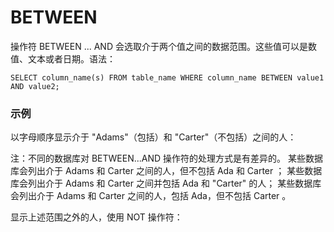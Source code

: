 BETWEEN
===

操作符 BETWEEN ... AND 会选取介于两个值之间的数据范围。这些值可以是数值、文本或者日期。语法：

```
SELECT column_name(s) FROM table_name WHERE column_name BETWEEN value1 AND value2;
```

### 示例

以字母顺序显示介于 "Adams"（包括）和 "Carter"（不包括）之间的人：



注：不同的数据库对 BETWEEN...AND 操作符的处理方式是有差异的。
某些数据库会列出介于 Adams 和 Carter 之间的人，但不包括 Ada 和 Carter ；
某些数据库会列出介于 Adams 和 Carter 之间并包括 Ada 和 "Carter" 的人；
某些数据库会列出介于 Adams 和 Carter 之间的人，包括 Ada，但不包括 Carter 。


显示上述范围之外的人，使用 NOT 操作符：
